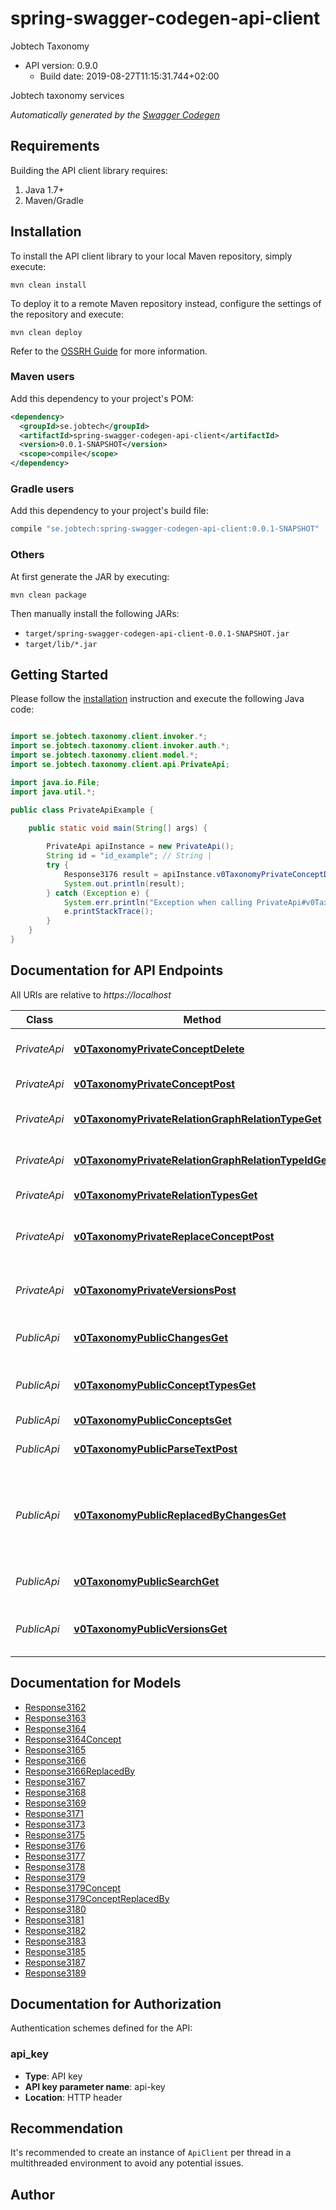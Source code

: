 # spring-swagger-codegen-api-client

Jobtech Taxonomy
- API version: 0.9.0
  - Build date: 2019-08-27T11:15:31.744+02:00

Jobtech taxonomy services


*Automatically generated by the [Swagger Codegen](https://github.com/swagger-api/swagger-codegen)*


## Requirements

Building the API client library requires:
1. Java 1.7+
2. Maven/Gradle

## Installation

To install the API client library to your local Maven repository, simply execute:

```shell
mvn clean install
```

To deploy it to a remote Maven repository instead, configure the settings of the repository and execute:

```shell
mvn clean deploy
```

Refer to the [OSSRH Guide](http://central.sonatype.org/pages/ossrh-guide.html) for more information.

### Maven users

Add this dependency to your project's POM:

```xml
<dependency>
  <groupId>se.jobtech</groupId>
  <artifactId>spring-swagger-codegen-api-client</artifactId>
  <version>0.0.1-SNAPSHOT</version>
  <scope>compile</scope>
</dependency>
```

### Gradle users

Add this dependency to your project's build file:

```groovy
compile "se.jobtech:spring-swagger-codegen-api-client:0.0.1-SNAPSHOT"
```

### Others

At first generate the JAR by executing:

```shell
mvn clean package
```

Then manually install the following JARs:

* `target/spring-swagger-codegen-api-client-0.0.1-SNAPSHOT.jar`
* `target/lib/*.jar`

## Getting Started

Please follow the [installation](#installation) instruction and execute the following Java code:

```java

import se.jobtech.taxonomy.client.invoker.*;
import se.jobtech.taxonomy.client.invoker.auth.*;
import se.jobtech.taxonomy.client.model.*;
import se.jobtech.taxonomy.client.api.PrivateApi;

import java.io.File;
import java.util.*;

public class PrivateApiExample {

    public static void main(String[] args) {
        
        PrivateApi apiInstance = new PrivateApi();
        String id = "id_example"; // String | 
        try {
            Response3176 result = apiInstance.v0TaxonomyPrivateConceptDelete(id);
            System.out.println(result);
        } catch (Exception e) {
            System.err.println("Exception when calling PrivateApi#v0TaxonomyPrivateConceptDelete");
            e.printStackTrace();
        }
    }
}

```

## Documentation for API Endpoints

All URIs are relative to *https://localhost*

Class | Method | HTTP request | Description
------------ | ------------- | ------------- | -------------
*PrivateApi* | [**v0TaxonomyPrivateConceptDelete**](docs/PrivateApi.md#v0TaxonomyPrivateConceptDelete) | **DELETE** /v0/taxonomy/private/concept | Retract the concept with the given ID.
*PrivateApi* | [**v0TaxonomyPrivateConceptPost**](docs/PrivateApi.md#v0TaxonomyPrivateConceptPost) | **POST** /v0/taxonomy/private/concept | Assert a new concept.
*PrivateApi* | [**v0TaxonomyPrivateRelationGraphRelationTypeGet**](docs/PrivateApi.md#v0TaxonomyPrivateRelationGraphRelationTypeGet) | **GET** /v0/taxonomy/private/relation/graph/{relation-type} | Relation graphs.
*PrivateApi* | [**v0TaxonomyPrivateRelationGraphRelationTypeIdGet**](docs/PrivateApi.md#v0TaxonomyPrivateRelationGraphRelationTypeIdGet) | **GET** /v0/taxonomy/private/relation/graph/{relation-type}/{id} | Relation graphs.
*PrivateApi* | [**v0TaxonomyPrivateRelationTypesGet**](docs/PrivateApi.md#v0TaxonomyPrivateRelationTypesGet) | **GET** /v0/taxonomy/private/relation/types | Relation graphs.
*PrivateApi* | [**v0TaxonomyPrivateReplaceConceptPost**](docs/PrivateApi.md#v0TaxonomyPrivateReplaceConceptPost) | **POST** /v0/taxonomy/private/replace-concept | Replace old concept with a new concept.
*PrivateApi* | [**v0TaxonomyPrivateVersionsPost**](docs/PrivateApi.md#v0TaxonomyPrivateVersionsPost) | **POST** /v0/taxonomy/private/versions | Creates a new version tag in the database.
*PublicApi* | [**v0TaxonomyPublicChangesGet**](docs/PublicApi.md#v0TaxonomyPublicChangesGet) | **GET** /v0/taxonomy/public/changes | Show the history from a given version.
*PublicApi* | [**v0TaxonomyPublicConceptTypesGet**](docs/PublicApi.md#v0TaxonomyPublicConceptTypesGet) | **GET** /v0/taxonomy/public/concept/types | Return a list of all taxonomy types.
*PublicApi* | [**v0TaxonomyPublicConceptsGet**](docs/PublicApi.md#v0TaxonomyPublicConceptsGet) | **GET** /v0/taxonomy/public/concepts | Get concepts.
*PublicApi* | [**v0TaxonomyPublicParseTextPost**](docs/PublicApi.md#v0TaxonomyPublicParseTextPost) | **POST** /v0/taxonomy/public/parse-text | Finds all concepts in a text.
*PublicApi* | [**v0TaxonomyPublicReplacedByChangesGet**](docs/PublicApi.md#v0TaxonomyPublicReplacedByChangesGet) | **GET** /v0/taxonomy/public/replaced-by-changes | Show the history of concepts being replaced from a given version.
*PublicApi* | [**v0TaxonomyPublicSearchGet**](docs/PublicApi.md#v0TaxonomyPublicSearchGet) | **GET** /v0/taxonomy/public/search | Autocomplete from query string
*PublicApi* | [**v0TaxonomyPublicVersionsGet**](docs/PublicApi.md#v0TaxonomyPublicVersionsGet) | **GET** /v0/taxonomy/public/versions | Return a list of all Taxonomy versions.


## Documentation for Models

 - [Response3162](docs/Response3162.md)
 - [Response3163](docs/Response3163.md)
 - [Response3164](docs/Response3164.md)
 - [Response3164Concept](docs/Response3164Concept.md)
 - [Response3165](docs/Response3165.md)
 - [Response3166](docs/Response3166.md)
 - [Response3166ReplacedBy](docs/Response3166ReplacedBy.md)
 - [Response3167](docs/Response3167.md)
 - [Response3168](docs/Response3168.md)
 - [Response3169](docs/Response3169.md)
 - [Response3171](docs/Response3171.md)
 - [Response3173](docs/Response3173.md)
 - [Response3175](docs/Response3175.md)
 - [Response3176](docs/Response3176.md)
 - [Response3177](docs/Response3177.md)
 - [Response3178](docs/Response3178.md)
 - [Response3179](docs/Response3179.md)
 - [Response3179Concept](docs/Response3179Concept.md)
 - [Response3179ConceptReplacedBy](docs/Response3179ConceptReplacedBy.md)
 - [Response3180](docs/Response3180.md)
 - [Response3181](docs/Response3181.md)
 - [Response3182](docs/Response3182.md)
 - [Response3183](docs/Response3183.md)
 - [Response3185](docs/Response3185.md)
 - [Response3187](docs/Response3187.md)
 - [Response3189](docs/Response3189.md)


## Documentation for Authorization

Authentication schemes defined for the API:
### api_key

- **Type**: API key
- **API key parameter name**: api-key
- **Location**: HTTP header


## Recommendation

It's recommended to create an instance of `ApiClient` per thread in a multithreaded environment to avoid any potential issues.

## Author



